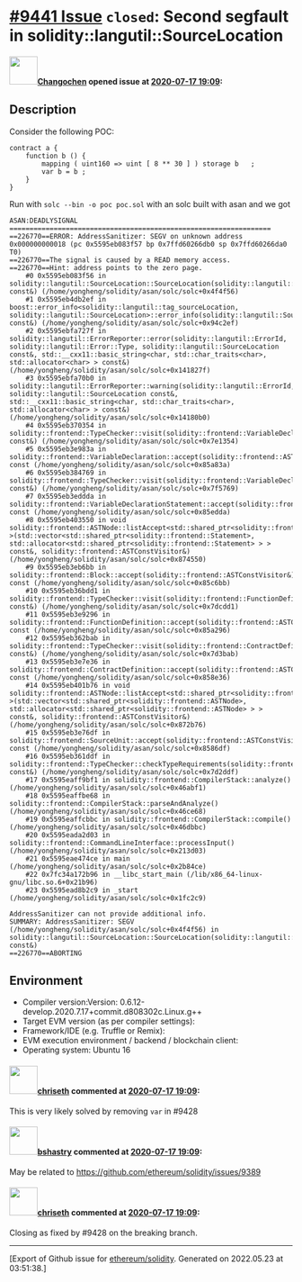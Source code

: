 # [\#9441 Issue](https://github.com/ethereum/solidity/issues/9441) `closed`: Second segfault in solidity::langutil::SourceLocation

#### <img src="https://avatars.githubusercontent.com/u/18531282?u=d99a5e2c998328de35b34cf9ea3dae85dfc4ad26&v=4" width="50">[Changochen](https://github.com/Changochen) opened issue at [2020-07-17 19:09](https://github.com/ethereum/solidity/issues/9441):

## Description
Consider the following POC:
```solidity
contract a {
    function b () {
        mapping ( uint160 => uint [ 8 ** 30 ] ) storage b   ;
        var b = b ;
    }
}
```

Run with `solc --bin -o poc poc.sol` with an solc built with asan and we got 
```
ASAN:DEADLYSIGNAL
=================================================================
==226770==ERROR: AddressSanitizer: SEGV on unknown address 0x000000000018 (pc 0x5595eb083f57 bp 0x7ffd60266db0 sp 0x7ffd60266da0 T0)
==226770==The signal is caused by a READ memory access.
==226770==Hint: address points to the zero page.
    #0 0x5595eb083f56 in solidity::langutil::SourceLocation::SourceLocation(solidity::langutil::SourceLocation const&) (/home/yongheng/solidity/asan/solc/solc+0x4f4f56)
    #1 0x5595eb4db2ef in boost::error_info<solidity::langutil::tag_sourceLocation, solidity::langutil::SourceLocation>::error_info(solidity::langutil::SourceLocation const&) (/home/yongheng/solidity/asan/solc/solc+0x94c2ef)
    #2 0x5595ebfa727f in solidity::langutil::ErrorReporter::error(solidity::langutil::ErrorId, solidity::langutil::Error::Type, solidity::langutil::SourceLocation const&, std::__cxx11::basic_string<char, std::char_traits<char>, std::allocator<char> > const&) (/home/yongheng/solidity/asan/solc/solc+0x141827f)
    #3 0x5595ebfa70b0 in solidity::langutil::ErrorReporter::warning(solidity::langutil::ErrorId, solidity::langutil::SourceLocation const&, std::__cxx11::basic_string<char, std::char_traits<char>, std::allocator<char> > const&) (/home/yongheng/solidity/asan/solc/solc+0x14180b0)
    #4 0x5595eb370354 in solidity::frontend::TypeChecker::visit(solidity::frontend::VariableDeclaration const&) (/home/yongheng/solidity/asan/solc/solc+0x7e1354)
    #5 0x5595eb3e983a in solidity::frontend::VariableDeclaration::accept(solidity::frontend::ASTConstVisitor&) const (/home/yongheng/solidity/asan/solc/solc+0x85a83a)
    #6 0x5595eb384769 in solidity::frontend::TypeChecker::visit(solidity::frontend::VariableDeclarationStatement const&) (/home/yongheng/solidity/asan/solc/solc+0x7f5769)
    #7 0x5595eb3eddda in solidity::frontend::VariableDeclarationStatement::accept(solidity::frontend::ASTConstVisitor&) const (/home/yongheng/solidity/asan/solc/solc+0x85edda)
    #8 0x5595eb403550 in void solidity::frontend::ASTNode::listAccept<std::shared_ptr<solidity::frontend::Statement> >(std::vector<std::shared_ptr<solidity::frontend::Statement>, std::allocator<std::shared_ptr<solidity::frontend::Statement> > > const&, solidity::frontend::ASTConstVisitor&) (/home/yongheng/solidity/asan/solc/solc+0x874550)
    #9 0x5595eb3eb6bb in solidity::frontend::Block::accept(solidity::frontend::ASTConstVisitor&) const (/home/yongheng/solidity/asan/solc/solc+0x85c6bb)
    #10 0x5595eb36bdd1 in solidity::frontend::TypeChecker::visit(solidity::frontend::FunctionDefinition const&) (/home/yongheng/solidity/asan/solc/solc+0x7dcdd1)
    #11 0x5595eb3e9296 in solidity::frontend::FunctionDefinition::accept(solidity::frontend::ASTConstVisitor&) const (/home/yongheng/solidity/asan/solc/solc+0x85a296)
    #12 0x5595eb362bab in solidity::frontend::TypeChecker::visit(solidity::frontend::ContractDefinition const&) (/home/yongheng/solidity/asan/solc/solc+0x7d3bab)
    #13 0x5595eb3e7e36 in solidity::frontend::ContractDefinition::accept(solidity::frontend::ASTConstVisitor&) const (/home/yongheng/solidity/asan/solc/solc+0x858e36)
    #14 0x5595eb401b76 in void solidity::frontend::ASTNode::listAccept<std::shared_ptr<solidity::frontend::ASTNode> >(std::vector<std::shared_ptr<solidity::frontend::ASTNode>, std::allocator<std::shared_ptr<solidity::frontend::ASTNode> > > const&, solidity::frontend::ASTConstVisitor&) (/home/yongheng/solidity/asan/solc/solc+0x872b76)
    #15 0x5595eb3e76df in solidity::frontend::SourceUnit::accept(solidity::frontend::ASTConstVisitor&) const (/home/yongheng/solidity/asan/solc/solc+0x8586df)
    #16 0x5595eb361ddf in solidity::frontend::TypeChecker::checkTypeRequirements(solidity::frontend::SourceUnit const&) (/home/yongheng/solidity/asan/solc/solc+0x7d2ddf)
    #17 0x5595eaff9bf1 in solidity::frontend::CompilerStack::analyze() (/home/yongheng/solidity/asan/solc/solc+0x46abf1)
    #18 0x5595eaffbe68 in solidity::frontend::CompilerStack::parseAndAnalyze() (/home/yongheng/solidity/asan/solc/solc+0x46ce68)
    #19 0x5595eaffcbbc in solidity::frontend::CompilerStack::compile() (/home/yongheng/solidity/asan/solc/solc+0x46dbbc)
    #20 0x5595eada2d03 in solidity::frontend::CommandLineInterface::processInput() (/home/yongheng/solidity/asan/solc/solc+0x213d03)
    #21 0x5595eae474ce in main (/home/yongheng/solidity/asan/solc/solc+0x2b84ce)
    #22 0x7fc34a172b96 in __libc_start_main (/lib/x86_64-linux-gnu/libc.so.6+0x21b96)
    #23 0x5595ead8b2c9 in _start (/home/yongheng/solidity/asan/solc/solc+0x1fc2c9)

AddressSanitizer can not provide additional info.
SUMMARY: AddressSanitizer: SEGV (/home/yongheng/solidity/asan/solc/solc+0x4f4f56) in solidity::langutil::SourceLocation::SourceLocation(solidity::langutil::SourceLocation const&)
==226770==ABORTING
```
## Environment

- Compiler version:Version: 0.6.12-develop.2020.7.17+commit.d808302c.Linux.g++
- Target EVM version (as per compiler settings):
- Framework/IDE (e.g. Truffle or Remix):
- EVM execution environment / backend / blockchain client:
- Operating system: Ubuntu 16

#### <img src="https://avatars.githubusercontent.com/u/9073706?v=4" width="50">[chriseth](https://github.com/chriseth) commented at [2020-07-17 19:09](https://github.com/ethereum/solidity/issues/9441#issuecomment-660318242):

This is very likely solved by removing `var` in #9428

#### <img src="https://avatars.githubusercontent.com/u/2388185?v=4" width="50">[bshastry](https://github.com/bshastry) commented at [2020-07-17 19:09](https://github.com/ethereum/solidity/issues/9441#issuecomment-660899584):

May be related to https://github.com/ethereum/solidity/issues/9389

#### <img src="https://avatars.githubusercontent.com/u/9073706?v=4" width="50">[chriseth](https://github.com/chriseth) commented at [2020-07-17 19:09](https://github.com/ethereum/solidity/issues/9441#issuecomment-661082286):

Closing as fixed by #9428 on the breaking branch.


-------------------------------------------------------------------------------



[Export of Github issue for [ethereum/solidity](https://github.com/ethereum/solidity). Generated on 2022.05.23 at 03:51:38.]
